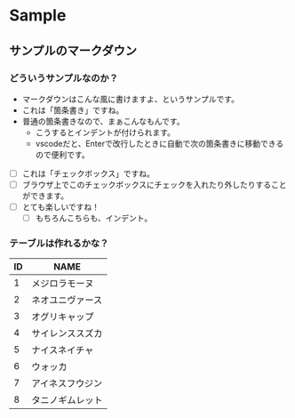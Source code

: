 # Sample

## サンプルのマークダウン

### どういうサンプルなのか？

- マークダウンはこんな風に書けますよ、というサンプルです。
- これは「箇条書き」ですね。
- 普通の箇条書きなので、まぁこんなもんです。
  - こうするとインデントが付けられます。
  - vscodeだと、Enterで改行したときに自動で次の箇条書きに移動できるので便利です。

- [ ] これは「チェックボックス」ですね。
- [ ] ブラウザ上でこのチェックボックスにチェックを入れたり外したりすることができます。
- [ ] とても楽しいですね！
  - [ ] もちろんこちらも、インデント。

### テーブルは作れるかな？

|ID|NAME|
|-|-|
|1|メジロラモーヌ|
|2|ネオユニヴァース|
|3|オグリキャップ|
|4|サイレンススズカ|
|5|ナイスネイチャ|
|6|ウォッカ|
|7|アイネスフウジン|
|8|タニノギムレット|